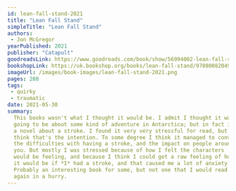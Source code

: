 ```yaml
---
id: lean-fall-stand-2021
title: "Lean Fall Stand"
simpleTitle: "Lean Fall Stand"
authors: 
 - Jon McGregor
yearPublished: 2021
publisher: "Catapult"
goodreadsLink: https://www.goodreads.com/book/show/56994002-lean-fall-stand
bookshopLink: https://uk.bookshop.org/books/lean-fall-stand/9780008204907
imageUrl: /images/book-images/lean-fall-stand-2021.png
pages: 288
tags: 
 - quirky 
 - traumatic
date: 2021-05-30
summary: 
  This books wasn't what I thought it would be. I admit I thought it was
  going to be about some kind of adventure in Antarctica; but in fact it's
  a novel about a stroke. I found it very very stressful for read, but I
  think that's the intention. To some degree I think it managed to convey
  the difficulties with having a stroke, and the impact on people around
  you. But mostly I was stressed because of how I felt the characters
  would be feeling, and because I think I could get a raw feeling of how
  it would be if *I* had a stroke, and that caused me a lot of anxiety.
  Probably an interesting book for some, but not one that I would read
  again in a hurry.
---
```


